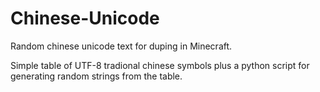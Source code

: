 # Chinese-Unicode
Random chinese unicode text for duping in Minecraft.

Simple table of UTF-8 tradional chinese symbols plus a python script for generating random strings from the table.
